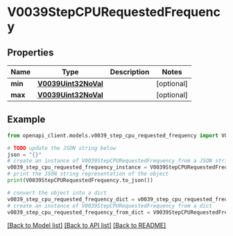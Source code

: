 # V0039StepCPURequestedFrequency


## Properties

Name | Type | Description | Notes
------------ | ------------- | ------------- | -------------
**min** | [**V0039Uint32NoVal**](V0039Uint32NoVal.md) |  | [optional] 
**max** | [**V0039Uint32NoVal**](V0039Uint32NoVal.md) |  | [optional] 

## Example

```python
from openapi_client.models.v0039_step_cpu_requested_frequency import V0039StepCPURequestedFrequency

# TODO update the JSON string below
json = "{}"
# create an instance of V0039StepCPURequestedFrequency from a JSON string
v0039_step_cpu_requested_frequency_instance = V0039StepCPURequestedFrequency.from_json(json)
# print the JSON string representation of the object
print(V0039StepCPURequestedFrequency.to_json())

# convert the object into a dict
v0039_step_cpu_requested_frequency_dict = v0039_step_cpu_requested_frequency_instance.to_dict()
# create an instance of V0039StepCPURequestedFrequency from a dict
v0039_step_cpu_requested_frequency_from_dict = V0039StepCPURequestedFrequency.from_dict(v0039_step_cpu_requested_frequency_dict)
```
[[Back to Model list]](../README.md#documentation-for-models) [[Back to API list]](../README.md#documentation-for-api-endpoints) [[Back to README]](../README.md)


